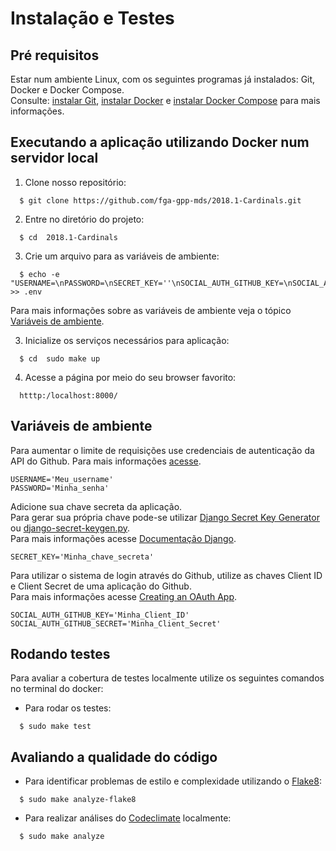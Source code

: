 # Instalação e Testes

## Pré requisitos

Estar num ambiente Linux, com os seguintes programas já instalados: Git, Docker e Docker Compose.         
Consulte: [instalar Git](https://gist.github.com/derhuerst/1b15ff4652a867391f03#file-linux-md), [instalar Docker](https://docs.docker.com/install/) e [instalar Docker Compose](https://docs.docker.com/compose/install/) para mais informações.

## Executando a aplicação utilizando Docker num servidor local

1. Clone nosso repositório:

~~~~~~~~~~~~~{.sh}
  $ git clone https://github.com/fga-gpp-mds/2018.1-Cardinals.git
~~~~~~~~~~~~~

2. Entre no diretório do projeto:

~~~~~~~~~~~~~{.sh}
  $ cd  2018.1-Cardinals
~~~~~~~~~~~~~

3. Crie um arquivo para as variáveis de ambiente:

~~~~~~~~~~~~~{.sh}
  $ echo -e "USERNAME=\nPASSWORD=\nSECRET_KEY=''\nSOCIAL_AUTH_GITHUB_KEY=\nSOCIAL_AUTH_GITHUB_SECRET=" >> .env
~~~~~~~~~~~~~

Para mais informações sobre as variáveis de ambiente veja o tópico [Variáveis de ambiente](#variaveis-de-ambiente).

3. Inicialize os serviços necessários para aplicação:

~~~~~~~~~~~~~{.sh}
  $ cd  sudo make up
~~~~~~~~~~~~~

4. Acesse a página por meio do seu browser favorito:

~~~~~~~~~~~~~{.sh}
  htttp:/localhost:8000/
~~~~~~~~~~~~~


## Variáveis de ambiente
Para aumentar o limite de requisições use credenciais de autenticação da API do Github. Para mais informações [acesse](https://developer.github.com/v3/?).

```
USERNAME='Meu_username'
PASSWORD='Minha_senha'
```

Adicione sua chave secreta da aplicação.      
Para gerar sua própria chave pode-se utilizar [Django Secret Key Generator](https://www.miniwebtool.com/django-secret-key-generator/) ou [django-secret-keygen.py](django-secret-keygen.py).     
Para mais informações acesse [Documentação Django](https://docs.djangoproject.com/en/2.0/ref/settings/#std:setting-SECRET_KEY).

    SECRET_KEY='Minha_chave_secreta'

Para utilizar o sistema de login através do Github, utilize as chaves Client ID e Client Secret de uma aplicação do Github.         
Para mais informações acesse [Creating an OAuth App](https://developer.github.com/apps/building-oauth-apps/creating-an-oauth-app/).

    SOCIAL_AUTH_GITHUB_KEY='Minha_Client_ID'
    SOCIAL_AUTH_GITHUB_SECRET='Minha_Client_Secret'

## Rodando testes

Para avaliar a cobertura de testes localmente utilize os seguintes comandos no terminal do docker:

* Para rodar os testes:

~~~~~~~~~~~~~{.sh}
  $ sudo make test
~~~~~~~~~~~~~

## Avaliando a qualidade do código

* Para identificar problemas de estilo e complexidade utilizando o [Flake8](http://flake8.pycqa.org/en/latest/):

~~~~~~~~~~~~~{.sh}
  $ sudo make analyze-flake8
~~~~~~~~~~~~~

* Para realizar análises do [Codeclimate](https://docs.codeclimate.com) localmente:

~~~~~~~~~~~~~{.sh}
  $ sudo make analyze
~~~~~~~~~~~~~
